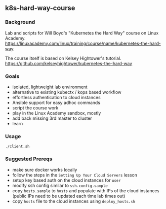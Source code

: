 ## k8s-hard-way-course

### Background

Lab and scripts for Will Boyd's "Kubernetes the Hard Way" course on Linux Academy. https://linuxacademy.com/linux/training/course/name/kubernetes-the-hard-way

The course itself is based on Kelsey Hightower's tutorial. https://github.com/kelseyhightower/kubernetes-the-hard-way

### Goals

- isolated, lightweight lab environment
- alternative to existing kubectx / kops based workflow
- effortless authentication to cloud instances
- Ansible support for easy adhoc commands
- script the course work
- play in the Linux Academy sandbox, mostly
- add back missing 3rd master to cluster
- learn

### Usage

`./client.sh`

### Suggested Prereqs

- make sure docker works locally
- follow the steps in the `Setting Up Your Cloud Servers` lesson
- setup key based auth on the cloud instances for `user`
- modify ssh config similar to `ssh.config.sample`
- copy `hosts.sample` to `hosts` and populate with IPs of the cloud instances (public IPs need to be updated each time lab times out)
- copy `hosts` file to the cloud instances using `deploy_hosts.sh`
